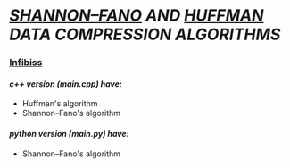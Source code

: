 # **_[SHANNON–FANO](https://en.wikipedia.org/wiki/Shannon–Fano_coding) AND [HUFFMAN](https://en.wikipedia.org/wiki/Huffman_coding) DATA COMPRESSION ALGORITHMS_**
### **[Infibiss](https://github.com/Infibiss?tab=repositories)**

####  _c++ version (main.cpp) have:_
- Huffman's algorithm
- Shannon–Fano's algorithm

####  _python version (main.py) have:_
- Shannon–Fano's algorithm

